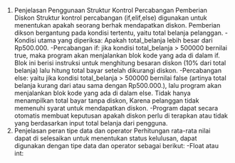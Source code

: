 1. Penjelasan Penggunaan Struktur Kontrol Percabangan Pemberian Diskon
   Struktur kontrol percabangan (if,elif,else) digunakan untuk menentukan apakah seorang berhak mendapatkan diskon. Pemberian dikson bergantung pada kondisi tertentu, yaitu total belanja pelanggan.
-Kondisi utama yang diperiksa: Apakah total_belanja lebih besar dari Rp500.000.
-Percabangan if: jika kondisi total_belanja > 500000 bernilai true, maka program akan menjalankan blok kode yang ada di dalam if. Blok ini berisi instruksi untuk menghitung besaran diskon (10% dari total belanja) lalu hitung total bayar setelah dikurangi diskon.
-Percabangan else: yaitu jika kondisi total_belanja > 500000 bernilai false (artinya total belanja kurang dari atau sama dengan Rp500.000.), lalu program akan menjalankan blok kode yang ada di dalam else. Tidak hanya menampilkan total bayar tanpa diskon, Karena pelanggan tidak memenuhi syarat untuk mendapatkan diskon.
-Program dapat secara otomatis membuat keputusan apakah diskon perlu di terapkan atau tidak yang berdasarkan input total belanja dari pengguna.
3. Penjelasan peran tipe data dan operator
   Perhitungan rata-rata nilai dapat di selesaikan untuk menentukan status kelulusan, dapat digunakan dengan tipe data dan operator sebagai berikut:
   -Float atau int:
   
